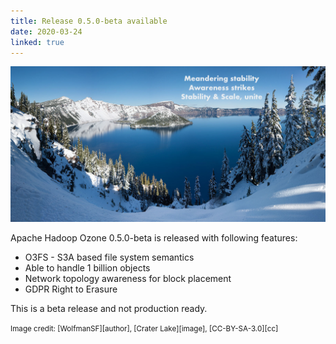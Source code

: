 ```yaml
---
title: Release 0.5.0-beta available
date: 2020-03-24
linked: true
---
```

<!---
  Licensed under the Apache License, Version 2.0 (the "License");
  you may not use this file except in compliance with the License.
  You may obtain a copy of the License at

   http://www.apache.org/licenses/LICENSE-2.0

  Unless required by applicable law or agreed to in writing, software
  distributed under the License is distributed on an "AS IS" BASIS,
  WITHOUT WARRANTIES OR CONDITIONS OF ANY KIND, either express or implied.
  See the License for the specific language governing permissions and
  limitations under the License. See accompanying LICENSE file.
-->

![crater-lake-haiku](releases/0.5.0.jpg)

Apache Hadoop Ozone 0.5.0-beta is released with following features:

 * O3FS - S3A based file system semantics
 * Able to handle 1 billion objects
 * Network topology awareness for block placement
 * GDPR Right to Erasure

This is a beta release and not production ready.

<small>
Image credit: [WolfmanSF][author], [Crater Lake][image], [CC-BY-SA-3.0][cc]  
</small>

[author]: https://commons.wikimedia.org/wiki/User:WolfmanSF
[image]: https://commons.wikimedia.org/wiki/File:Crater_Lake_winter_pano2.jpg
[cc]: https://creativecommons.org/licenses/by-sa/3.0/
